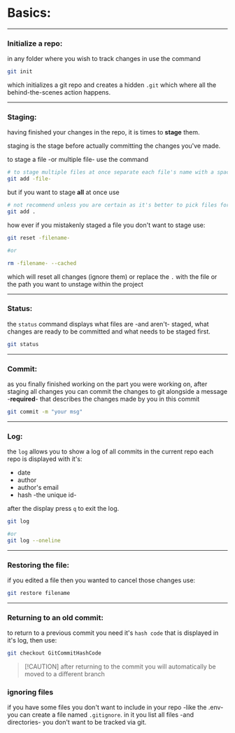 <!-- @format -->

# Basics:

---

### Initialize a repo:

in any folder where you wish to track changes in use the command

```bash
git init
```

which initializes a git repo and creates a hidden `.git` which where all the behind-the-scenes action happens.

---

### Staging:

having finished your changes in the repo, it is times to **stage** them.

staging is the stage before actually committing the changes you've made.

to stage a file -or multiple file- use the command

```bash
# to stage multiple files at once separate each file's name with a space
git add -file-
```

but if you want to stage **all** at once use

```bash
# not recommend unless you are certain as it's better to pick files for staging
git add .
```

how ever if you mistakenly staged a file you don't want to stage use:

```bash
git reset -filename-

#or

rm -filename- --cached
```

which will reset all changes (ignore them) or replace the `.` with the file or the path you want to unstage within the project

---

### Status:

the `status` command displays what files are -and aren't- staged, what changes are ready to be committed and what needs to be staged first.

```bash
git status
```

---

### Commit:

as you finally finished working on the part you were working on, after staging all changes you can commit the changes to git alongside a message -**required**- that describes the changes made by you in this commit

```bash
git commit -m "your msg"
```

---

### Log:

the `log` allows you to show a log of all commits in the current repo each repo is displayed with it's:

- date
- author
- author's email
- hash -the unique id-

after the display press `q` to exit the log.

```bash
git log

#or
git log --oneline
```

---

### Restoring the file:

if you edited a file then you wanted to cancel those changes use:

```bash
git restore filename
```

---

### Returning to an old commit:

to return to a previous commit you need it's `hash code` that is displayed in it's log, then use:

```bash
git checkout GitCommitHashCode
```

> [!CAUTION] after returning to the commit you will automatically be moved to a different branch

### ignoring files

if you have some files you don't want to include in your repo -like the .env- you can create a file named `.gitignore`. in it you list all files -and directories- you don't want to be tracked via git.
